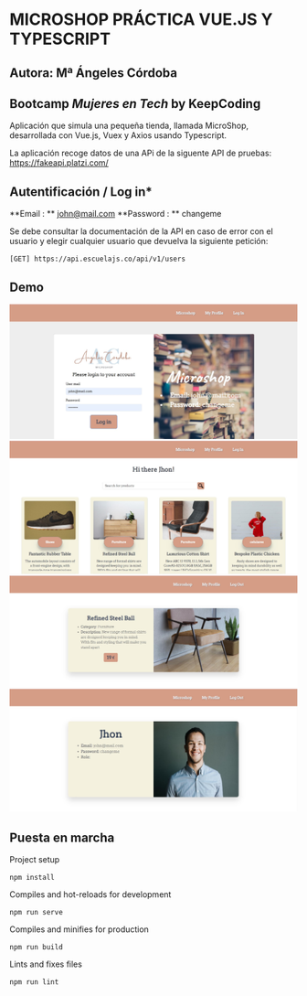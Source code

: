 # MICROSHOP PRÁCTICA VUE.JS Y TYPESCRIPT

## Autora: Mª Ángeles Córdoba

## Bootcamp _Mujeres en Tech_ by KeepCoding

Aplicación que simula una pequeña tienda, llamada MicroShop, desarrollada con Vue.js, Vuex y Axios usando Typescript.

La aplicación recoge datos de una APi de la siguente API de pruebas:
https://fakeapi.platzi.com/

## Autentificación / Log in\*

**Email : ** john@mail.com
**Password : ** changeme

Se debe consultar la documentación de la API en caso de error con el usuario y elegir cualquier usuario que devuelva la siguiente petición:

```
[GET] https://api.escuelajs.co/api/v1/users
```

## Demo

![Log In](./src/assets/imgs/demo1.jpg)
![Microshop](./src/assets/imgs/demo2.jpg)
![Detalle de Producto](./src/assets/imgs/demo4.jpg)
![Perfil de usuario](./src/assets/imgs/demo3.jpg)

## Puesta en marcha

Project setup

```
npm install
```

Compiles and hot-reloads for development

```
npm run serve
```

Compiles and minifies for production

```
npm run build
```

Lints and fixes files

```
npm run lint
```
